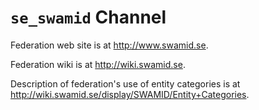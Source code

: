 # `se_swamid` Channel

Federation web site is at <http://www.swamid.se>.

Federation wiki is at <http://wiki.swamid.se>.

Description of federation's use of entity categories is at <http://wiki.swamid.se/display/SWAMID/Entity+Categories>.

